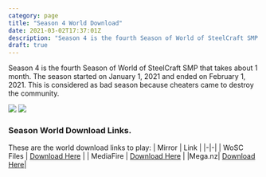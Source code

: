 ```yaml
---
category: page
title: "Season 4 World Download"
date: 2021-03-02T17:37:01Z
description: "Season 4 is the fourth Season of World of SteelCraft SMP that takes about 1 month. The season started on January 1, 2021 and ended on February 1, 2021. This is considered as bad season because cheaters came to destroy the community."
draft: true
---
```

Season 4 is the fourth Season of World of SteelCraft SMP that takes about 1 month. The season started on January 1, 2021 and ended on February 1, 2021. This is considered as bad season because cheaters came to destroy the community.

![](https://cdn.discordapp.com/attachments/816191108249157633/816274956237144128/unknown.png)
![](https://cdn.discordapp.com/attachments/816191108249157633/816275645478862888/unknown.png)

<div class="padding-post">

### Season World Download Links.
These are the world download links to play:
| Mirror | Link |
|-|-|
| WoSC Files | [Download Here](https://wosc.tk/WoSCSMPS4-GD) | 
| MediaFire | [Download Here](https://wosc.tk/WoSCSMPS4-MF) |
|Mega.nz| [Download Here](https://wosc.tk/WoSCSMPS4-MG)|
</div>

